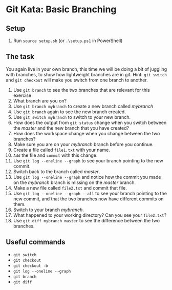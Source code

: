 # Git Kata: Basic Branching

## Setup

1. Run `source setup.sh` (or `.\setup.ps1` in PowerShell)

## The task

You again live in your own branch, this time we will be doing a bit of juggling with branches, to show how lightweight branches are in git.
Hint: `git switch` and `git checkout` will make you switch from one branch to another.

1. Use `git branch` to see the two branches that are relevant for this exercise
2. What branch are you on?
3. Use `git branch mybranch` to create a new branch called _mybranch_
4. Use `git branch` again to see the new branch created.
5. Use `git switch mybranch` to switch to your new branch.
6. How does the output from `git status` change when you switch between the _master_ and the new branch that you have created?
7. How does the workspace change when you change between the two branches?
8. Make sure you are on your _mybranch_ branch before you continue.
9. Create a file called `file1.txt` with your name.
10. `Add` the file and `commit` with this change.
11. Use `git log --oneline --graph` to see your branch pointing to the new commit.
12. Switch back to the branch called _master_.
13. Use `git log --oneline --graph` and notice how the commit you made on the _mybranch_ branch is missing on the _master_ branch.
14. Make a new file called `file2.txt` and commit that file.
15. Use `git log --oneline --graph --all` to see your branch pointing to the new commit, and that the two branches now have different commits on them.
16. Switch to your branch _mybranch_.
17. What happened to your working directory? Can you see your `file2.txt`?
18. Use `git diff mybranch master` to see the difference between the two branches.

## Useful commands

- `git switch`
- `git checkout`
- `git checkout -b`
- `git log --oneline --graph`
- `git branch`
- `git diff`
